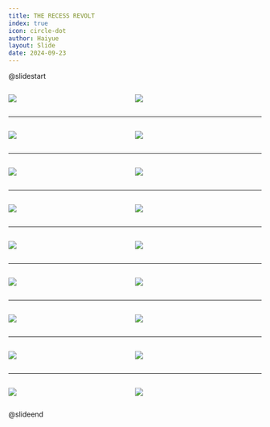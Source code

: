 ```yaml
---
title: THE RECESS REVOLT
index: true
icon: circle-dot
author: Haiyue
layout: Slide
date: 2024-09-23
---
```

 
@slidestart

<div style="display:flex">
<div style="flex:1">

![](/reading/english/Level-X/THE%20RECESS%20REVOLT/001.webp)
</div>
<div style="flex:1">

![](/reading/english/Level-X/THE%20RECESS%20REVOLT/002.webp)
</div>
</div>

---

<div style="display:flex">
<div style="flex:1">

![](/reading/english/Level-X/THE%20RECESS%20REVOLT/003.webp)
</div>
<div style="flex:1">

![](/reading/english/Level-X/THE%20RECESS%20REVOLT/004.webp)
</div>
</div>

---

<div style="display:flex">
<div style="flex:1">

![](/reading/english/Level-X/THE%20RECESS%20REVOLT/005.webp)
</div>
<div style="flex:1">

![](/reading/english/Level-X/THE%20RECESS%20REVOLT/006.webp)
</div>
</div>

---

<div style="display:flex">
<div style="flex:1">

![](/reading/english/Level-X/THE%20RECESS%20REVOLT/007.webp)
</div>
<div style="flex:1">

![](/reading/english/Level-X/THE%20RECESS%20REVOLT/008.webp)
</div>
</div>

---

<div style="display:flex">
<div style="flex:1">

![](/reading/english/Level-X/THE%20RECESS%20REVOLT/009.webp)
</div>
<div style="flex:1">

![](/reading/english/Level-X/THE%20RECESS%20REVOLT/010.webp)
</div>
</div>

---

<div style="display:flex">
<div style="flex:1">

![](/reading/english/Level-X/THE%20RECESS%20REVOLT/011.webp)
</div>
<div style="flex:1">

![](/reading/english/Level-X/THE%20RECESS%20REVOLT/012.webp)
</div>
</div>

---

<div style="display:flex">
<div style="flex:1">

![](/reading/english/Level-X/THE%20RECESS%20REVOLT/013.webp)
</div>
<div style="flex:1">

![](/reading/english/Level-X/THE%20RECESS%20REVOLT/014.webp)
</div>
</div>

---

<div style="display:flex">
<div style="flex:1">

![](/reading/english/Level-X/THE%20RECESS%20REVOLT/015.webp)
</div>
<div style="flex:1">

![](/reading/english/Level-X/THE%20RECESS%20REVOLT/016.webp)
</div>
</div>

---

<div style="display:flex">
<div style="flex:1">

![](/reading/english/Level-X/THE%20RECESS%20REVOLT/017.webp)
</div>
<div style="flex:1">

![](/reading/english/Level-X/THE%20RECESS%20REVOLT/018.webp)
</div>
</div>

@slideend